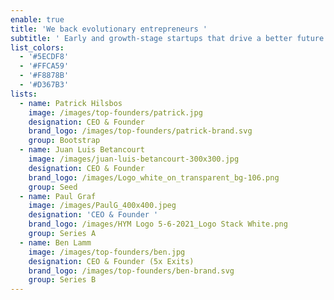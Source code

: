 ```yaml
---
enable: true
title: 'We back evolutionary entrepreneurs '
subtitle: ' Early and growth-stage startups that drive a better future forward'
list_colors:
  - '#5ECDF8'
  - '#FFCA59'
  - '#F8878B'
  - '#D367B3'
lists:
  - name: Patrick Hilsbos
    image: /images/top-founders/patrick.jpg
    designation: CEO & Founder
    brand_logo: /images/top-founders/patrick-brand.svg
    group: Bootstrap
  - name: Juan Luis Betancourt
    image: /images/juan-luis-betancourt-300x300.jpg
    designation: CEO & Founder
    brand_logo: /images/Logo_white_on_transparent_bg-106.png
    group: Seed
  - name: Paul Graf
    image: /images/PaulG_400x400.jpeg
    designation: 'CEO & Founder '
    brand_logo: /images/HYM Logo 5-6-2021_Logo Stack White.png
    group: Series A
  - name: Ben Lamm
    image: /images/top-founders/ben.jpg
    designation: CEO & Founder (5x Exits)
    brand_logo: /images/top-founders/ben-brand.svg
    group: Series B
---
```


